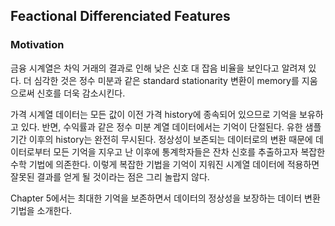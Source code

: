 ## Feactional Differenciated Features

### Motivation

금융 시계열은 차익 거래의 결과로 인해 낮은 신호 대 잡음 비율을 보인다고 알려져 있다. 
더 심각한 것은 정수 미분과 같은 standard stationarity 변환이 memory를 지움으로써 신호를 더욱 감소시킨다.

가격 시계열 데이터는 모든 값이 이전 가격 history에 종속되어 있으므로 기억을 보유하고 있다. 반면, 수익률과 같은 정수 미분 계열 데이터에서는 기억이 단절된다.
유한 샘플 기간 이후의 history는 완전히 무시된다. 정상성이 보존되는 데이터로의 변환 때문에 데이터로부터 모든 기억을 지우고 난 이후에 통계학자들은 잔차 신호를 추출하고자 복잡한 수학 기법에 의존한다.
이렇게 복잡한 기법을 기억이 지워진 시계열 데이터에 적용하면 잘못된 결과를 얻게 될 것이라는 점은 그리 놀랍지 않다.

Chapter 5에서는 최대한 기억을 보존하면서 데이터의 정상성을 보장하는 데이터 변환 기법을 소개한다.
